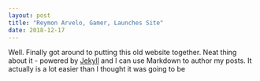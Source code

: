 ```yaml
---
layout: post
title: "Reymon Arvelo, Gamer, Launches Site"
date: 2018-12-17
---
```


Well. Finally got around to putting this old website together. Neat thing about it - powered by [Jekyll](http://jekyllrb.com) and I can use Markdown to author my posts. It actually is a lot easier than I thought it was going to be
